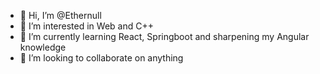 - 👋 Hi, I’m @Ethernull
- 👀 I’m interested in Web and C++ 
- 🌱 I’m currently learning React, Springboot and sharpening my Angular knowledge
- 💞️ I’m looking to collaborate on anything
<!--- 📫 How to reach me ... --->

<!---
Ethernull/Ethernull is a ✨ special ✨ repository because its `README.md` (this file) appears on your GitHub profile.
You can click the Preview link to take a look at your changes.
--->
